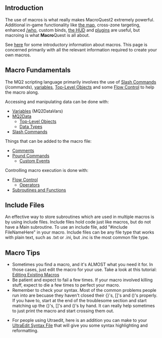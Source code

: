 ## Introduction

The use of macros is what really makes MacroQuest2 extremely powerful. Additional in-game functionality like [the
map](../plugins/mq2map.md), cross-zone targeting, enhanced [/who](../commands/who.md), custom binds, [the
HUD](../plugins/mq2hud.md) and [plugins](macroquest2-plugins.md) are useful, but macroing is what **Macro**Quest is
all about.

See [here](macroquest2-macros.md) for some introductory information about macros. This page is concerned
primarily with all the relevant information required to create your own macros.

## Macro Fundamentals

The MQ2 scripting language primarily involves the use of [Slash Commands](../commands/slash-commands.md) (/commands),
[variables](mq2datavars.md), [Top-Level Objects](../top-level-objects/top-level-objects.md) and some [Flow
Control](flow-control.md) to help the macro along.

Accessing and manipulating data can be done with:

-   [Variables](mq2datavars.md) (MQ2DataVars)
-   [MQ2Data](mq2data.md)
    -   [Top-Level Objects](../top-level-objects/top-level-objects.md)
    -   [Data Types](../data-types/data-types.md)
-   [Slash Commands](../commands/slash-commands.md)

Things that can be added to the macro file:

-   [Comments](comments.md)
-   [Pound Commands](../macro-commands/pound-commands.md)
    -   [Custom Events](../macros/custom-events.md)

Controlling macro execution is done with:

-   [Flow Control](flow-control.md)
    -   [Operators](operators.md)
-   [Subroutines and Functions](../macro-commands/subroutines-and-functions.md)

## Include Files

An effective way to store subroutines which are used in multiple macros is by using include files. Include files hold
code just like macros, but do not have a Main subroutine. To use an include file, add "#include FileNameHere" in your
macro. Include files can be any file type that works with plain text, such as .txt or .ini, but .inc is the most common
file type.

## Macro Tips

-   Sometimes you find a macro, and it's ALMOST what you need it for. In those cases, just edit the macro for your use.
    Take a look at this tutorial: [Editing Existing Macros](editing-existing-macros.md)
-   Be patient and expect to fail a few times. If your macro involved killing stuff, expect to die a few times to
    perfect your macro.
-   Remember to check your syntax. Most of the common problems people run into are becuase they haven't closed their
    {}'s, \[\]'s and ()'s properly. If you have to, start at the end of the troublesome section and start matching up
    the {}'s, \[\]'s and ()'s by hand. It can really help sometimes to just print the macro and start crossing them out.

<!-- -->

-   For people using Utraedit, here is an addition you can make to your [UltraEdit Syntax File](../other-applications/ultraedit-syntax-file.md)
    that will give you some syntax highlighting and reformatting.


